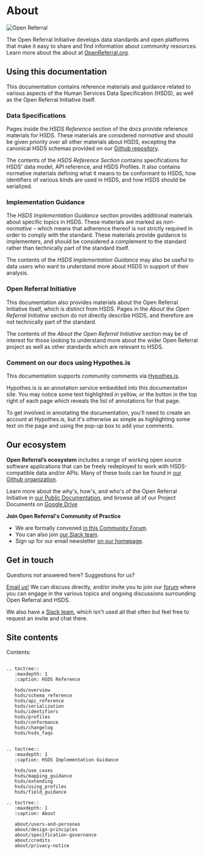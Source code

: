 About
=====

![Open Referral](assets/OpenReferral_Logo_Green.png)

The Open Referral Initiative develops data standards and open platforms that make it easy to share and find information about community resources. Learn more about the about at [OpenReferral.org](https://www.openreferral.org).

## Using this documentation

This documentation contains reference materials and guidance related to various aspects of the Human Services Data Specification (HSDS), as well as the Open Referral Initiative itself.

### Data Specifications

Pages inside the *HSDS Reference* section of the docs provide reference materials for HSDS. These materials are considered *normative* and should be given priority over all other materials about HSDS, excepting the canonical HSDS schemas provided on our [Github repository](https://github.com/openreferral/specification).

The contents of the *HSDS Reference Section* contains specifications for HSDS' data model, API reference, and HSDS Profiles. It also contains normative materials defining what it means to be conformant to HSDS, how identifiers of various kinds are used in HSDS, and how HSDS should be serialized.

### Implementation Guidance

The *HSDS Implementation Guidance* section provides additional materials about specific topics in HSDS. These materials are marked as *non-normative* &ndash; which means that adherence thereof is not strictly required in order to comply with the standard. These materials provide guidance to implementers, and should be considered a complement to the standard rather than technically part of the standard itself.

The contents of the *HSDS Implementation Guidance* may also be useful to data users who want to understand more about HSDS in support of their analysis.


### Open Referral Initiative

This documentation also provides materials about the Open Referral Initiative itself, which is distinct from HSDS. Pages in the *About the Open Referral Initiative* section do not directly describe HSDS, and therefore are not technically part of the standard.

The contents of the *About the Open Referral Initiative* section may be of interest for those looking to understand more about the wider Open Referral project as well as other standards which are relevant to HSDS.

### Comment on our docs using Hypothes.is

This documentation supports community comments via [Hypothes.is](https://web.hypothes.is/).

Hypothes.is is an annotation service embedded into this documentation site. You may notice some text highlighted in yellow, or the button in the top right of each page which reveals the list of annotations for that page.

To get involved in annotating the documentation, you'll need to create an account at Hypothes.is, but it's otherwise as simple as highlighting some text on the page and using the pop-up box to add your comments.

## Our ecosystem

**Open Referral’s ecosystem** includes a range of working open source software applications that can be freely redeployed to work with HSDS-compatible data and/or APIs. Many of these tools can be found in [our Github organization](http://github.com/openreferral).

Learn more about the why's, how's, and who's of the Open Referral Initiative in [our Public Documentation](https://docs.google.com/document/d/17cJxF_1P6fafcsFJQERFQifKKc_kPbAKmAXwe2LWDcI/edit?usp=drive_web), and browse all of our Project Documents on [Google Drive](https://drive.google.com/drive/folders/0B-5CZ4ZLjTHqfk12WTFUbVk1NjBYMjRaZTlZRlN1UjhWMS1MN0tLV3Q4ejY3TWpOYWwwVDg?resourcekey=0-V8QRlJu4Jlrw40yN1U_TKQ&usp=sharing)

**Join Open Referral's Community of Practice**

* We are formally convened [in this Community Forum](https://forum.openreferral.org/).
* You can also join [our Slack team](https://openreferral.org/get-involved/join-our-slack-team/).
* Sign up for our email newsletter [on our homepage](https://openreferral.org/).

## Get in touch

Questions not answered here? Suggestions for us?

[Email us!](mailto:info@openreferral.org) We can discuss directly, and/or invite you to join our [forum](https://forum.openreferral.org) where you can engage in the various topics and ongoing discussions surrounding Open Referral and HSDS.

We also have a [Slack team](https://openreferral.org/get-involved/join-our-slack-team/), which isn't used all that often but feel free to request an invite and chat there.

## Site contents

Contents:

```{eval-rst}

.. toctree::
   :maxdepth: 1
   :caption: HSDS Reference

   hsds/overview
   hsds/schema_reference
   hsds/api_reference
   hsds/serialization
   hsds/identifiers
   hsds/profiles
   hsds/conformance
   hsds/changelog
   hsds/hsds_faqs


.. toctree::
   :maxdepth: 1
   :caption: HSDS Implementation Guidance

   hsds/use_cases
   hsds/mapping_guidance
   hsds/extending
   hsds/using_profiles
   hsds/field_guidance

.. toctree::
   :maxdepth: 1
   :caption: About

   about/users-and-personas
   about/design-principles
   about/specification-governance
   about/credits
   about/privacy-notice
```

